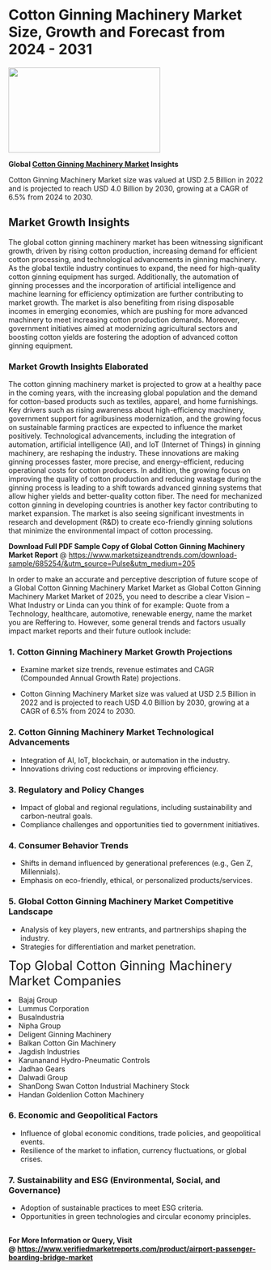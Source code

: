<H1>Cotton Ginning Machinery Market Size, Growth and Forecast from 2024 - 2031</H1><img class="aligncenter size-medium wp-image-584254" src="https://thirdeyenews.in/wp-content/uploads/2024/09/Global-Market-Research-300x168.jpeg" alt="" width="300" height="168" /><p><strong>Global&nbsp;<a href="https://www.marketsizeandtrends.com/download-sample/685254/&amp;utm_source=Pulse&amp;utm_medium=205">Cotton Ginning Machinery Market</a> Insights</strong></p><p>Cotton Ginning Machinery Market size was valued at USD 2.5 Billion in 2022 and is projected to reach USD 4.0 Billion by 2030, growing at a CAGR of 6.5% from 2024 to 2030.</p><p><h2>Market Growth Insights</h2> The global cotton ginning machinery market has been witnessing significant growth, driven by rising cotton production, increasing demand for efficient cotton processing, and technological advancements in ginning machinery. As the global textile industry continues to expand, the need for high-quality cotton ginning equipment has surged. Additionally, the automation of ginning processes and the incorporation of artificial intelligence and machine learning for efficiency optimization are further contributing to market growth. The market is also benefiting from rising disposable incomes in emerging economies, which are pushing for more advanced machinery to meet increasing cotton production demands. Moreover, government initiatives aimed at modernizing agricultural sectors and boosting cotton yields are fostering the adoption of advanced cotton ginning equipment. <h3>Market Growth Insights Elaborated</h3> The cotton ginning machinery market is projected to grow at a healthy pace in the coming years, with the increasing global population and the demand for cotton-based products such as textiles, apparel, and home furnishings. Key drivers such as rising awareness about high-efficiency machinery, government support for agribusiness modernization, and the growing focus on sustainable farming practices are expected to influence the market positively. Technological advancements, including the integration of automation, artificial intelligence (AI), and IoT (Internet of Things) in ginning machinery, are reshaping the industry. These innovations are making ginning processes faster, more precise, and energy-efficient, reducing operational costs for cotton producers. In addition, the growing focus on improving the quality of cotton production and reducing wastage during the ginning process is leading to a shift towards advanced ginning systems that allow higher yields and better-quality cotton fiber. The need for mechanized cotton ginning in developing countries is another key factor contributing to market expansion. The market is also seeing significant investments in research and development (R&D) to create eco-friendly ginning solutions that minimize the environmental impact of cotton processing. </p><p><span class=""><strong>Download Full PDF Sample Copy of Global Cotton Ginning Machinery Market Report</strong> @ <a href="https://www.marketsizeandtrends.com/download-sample/685254/&amp;utm_source=Pulse&amp;utm_medium=205" target="_blank">https://www.marketsizeandtrends.com/download-sample/685254/&amp;utm_source=Pulse&amp;utm_medium=205</a></span></p><p>In order to make an accurate and perceptive description of future scope of a Global&nbsp;Cotton Ginning Machinery Market Market as Global&nbsp;Cotton Ginning Machinery Market Market of 2025, you need to describe a clear Vision &ndash; What Industry or Linda can you think of for example: Quote from a Technology, healthcare, automotive, renewable energy, name the market you are Reffering to. However, some general trends and factors usually impact market reports and their future outlook include:</p><h3>1.&nbsp;<strong>Cotton Ginning Machinery Market Growth Projections</strong></h3><ul><li>Examine market size trends, revenue estimates and CAGR (Compounded Annual Growth Rate) projections.</li><li><p>Cotton Ginning Machinery Market size was valued at USD 2.5 Billion in 2022 and is projected to reach USD 4.0 Billion by 2030, growing at a CAGR of 6.5% from 2024 to 2030.</p></li></ul><h3>2.&nbsp;<strong>Cotton Ginning Machinery Market Technological Advancements</strong></h3><ul><li>Integration of AI, IoT, blockchain, or automation in the industry.</li><li>Innovations driving cost reductions or improving efficiency.</li></ul><h3>3.&nbsp;<strong>Regulatory and Policy Changes</strong></h3><ul><li>Impact of global and regional regulations, including sustainability and carbon-neutral goals.</li><li>Compliance challenges and opportunities tied to government initiatives.</li></ul><h3>4.&nbsp;<strong>Consumer Behavior Trends</strong></h3><ul><li>Shifts in demand influenced by generational preferences (e.g., Gen Z, Millennials).</li><li>Emphasis on eco-friendly, ethical, or personalized products/services.</li></ul><h3>5.&nbsp;<strong>Global Cotton Ginning Machinery Market Competitive Landscape</strong></h3><ul><li>Analysis of key players, new entrants, and partnerships shaping the industry.</li><li>Strategies for differentiation and market penetration.</li></ul><p data-pm-slice="1 1 []"><span style="color: inherit; font-family: inherit; font-size: 25px;">Top Global Cotton Ginning Machinery Market Companies</span></p><div class="" data-test-id=""><p><li>Bajaj Group</li><li> Lummus Corporation</li><li> BusaIndustria</li><li> Nipha Group</li><li> Deligent Ginning Machinery</li><li> Balkan Cotton Gin Machinery</li><li> Jagdish Industries</li><li> Karunanand Hydro-Pneumatic Controls</li><li> Jadhao Gears</li><li> Dalwadi Group</li><li> ShanDong Swan Cotton Industrial Machinery Stock</li><li> Handan Goldenlion Cotton Machinery</li></p></div><h3>6.&nbsp;<strong>Economic and Geopolitical Factors</strong></h3><ul><li>Influence of global economic conditions, trade policies, and geopolitical events.</li><li>Resilience of the market to inflation, currency fluctuations, or global crises.</li></ul><h3>7.&nbsp;<strong>Sustainability and ESG (Environmental, Social, and Governance)</strong></h3><ul><li>Adoption of sustainable practices to meet ESG criteria.</li><li>Opportunities in green technologies and circular economy principles.</li></ul><h2><strong style="font-size: 14px;">For More Information or Query, Visit @&nbsp;</strong><a style="background-color: #ffffff; font-size: 14px;" href="https://www.marketsizeandtrends.com/report/cotton-ginning-machinery-market/" target="_blank">https://www.verifiedmarketreports.com/product/airport-passenger-boarding-bridge-market</a></h2>
